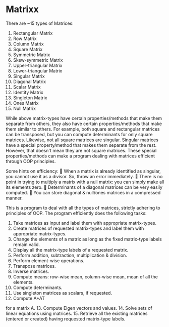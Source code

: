 # Matrixx
There are ~15 types of Matrices:
1. Rectangular Matrix
2. Row Matrix
3. Column Matrix
4. Square Matrix
5. Symmetric Matrix
6. Skew-symmetric Matrix
7. Upper-triangular Matrix
8. Lower-triangular Matrix
9. Singular Matrix
10. Diagonal Matrix
11. Scalar Matrix
12. Identity Matrix
13. Singleton Matrix
14. Ones Matrix
15. Null Matrix

While above matrix-types have certain properties/methods that make them separate from others, they
also have certain properties/methods that make them similar to others. For example, both square and
rectangular matrices can be transposed, but you can compute determinants for only square matrices.
Likewise, not all square matrices are singular. Singular matrices have a special property/method that
makes them separate from the rest. However, that doesn't mean they are not square matrices. These
special properties/methods can make a program dealing with matrices efficient through OOP principles.


Some hints on efficiency:
 When a matrix is already identified as singular, you cannot use it as a divisor. So, throw an error
  immediately.
 There is no point in trying to multiply a matrix with a null matrix: you can simply make all its
  elements zero.
 Determinants of a diagonal matrices can be very easily computed.
 You can store diagonal & null/ones matrices in a compressed manner.


This is a program to deal with all the types of matrices, strictly adhering to principles of OOP. The
program efficiently does the following tasks:
1. Take matrices as input and label them with appropriate matrix-types.
2. Create matrices of requested matrix-types and label them with appropriate matrix-types.
3. Change the elements of a matrix as long as the fixed matrix-type labels remain valid.
4. Display all the matrix-type labels of a requested matrix.
5. Perform addition, subtraction, multiplication & division.
6. Perform element-wise operations.
7. Transpose matrices.
8. Inverse matrices.
9. Compute means: row-wise mean, column-wise mean, mean of all the elements.
10. Compute determinants.
11. Use singleton matrices as scalars, if requested.
12. Compute A+AT

for a matrix A.
13. Compute Eigen vectors and values.
14. Solve sets of linear equations using matrices.
15. Retrieve all the existing matrices (entered or created) having requested matrix-type labels.
